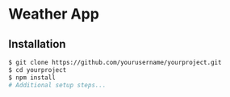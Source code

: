 # Weather App

## Installation

```bash
$ git clone https://github.com/yourusername/yourproject.git
$ cd yourproject
$ npm install
# Additional setup steps...
